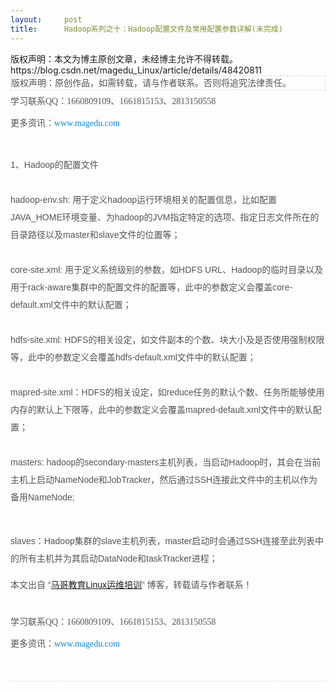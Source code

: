 ```yaml
---
layout:     post
title:      Hadoop系列之十：Hadoop配置文件及常用配置参数详解(未完成)
---
```

<div id="article_content" class="article_content clearfix csdn-tracking-statistics" data-pid="blog" data-mod="popu_307" data-dsm="post">
								<div class="article-copyright">
					版权声明：本文为博主原创文章，未经博主允许不得转载。					https://blog.csdn.net/magedu_Linux/article/details/48420811				</div>
								            <link rel="stylesheet" href="https://csdnimg.cn/release/phoenix/template/css/ck_htmledit_views-f76675cdea.css">
						<div class="htmledit_views" id="content_views">
                
<div class="CopyrightStatement lh22" style="border:1px dashed rgb(213,213,213);line-height:22px;color:rgb(85,85,85);font-family:'宋体', 'Arial Narrow', arial, serif;">
版权声明：原创作品，如需转载，请与作者联系。否则将追究法律责任。</div>
<div class="showContent" style="line-height:2;font-size:14px;border-bottom-width:1px;border-bottom-style:dashed;border-bottom-color:rgb(217,217,217);color:rgb(85,85,85);font-family:'宋体', 'Arial Narrow', arial, serif;">
<div><span></span>
<div style="color:rgb(85,85,85);font-family:'microsoft yahei';font-size:15px;line-height:35px;">
<span style="font-size:14px;">学习联系QQ：1660809109、1661815153、2813150558</span></div>
<div style="color:rgb(85,85,85);font-family:'microsoft yahei';font-size:15px;line-height:35px;">
<span style="font-size:14px;">更多资讯：<a href="http://www.magedu.com/" rel="nofollow" style="text-decoration:none;color:rgb(12,137,207);">www.magedu.com</a></span></div>
<div style="color:rgb(85,85,85);font-family:'microsoft yahei';font-size:15px;line-height:35px;">
<br></div>
</div>
<div><span>1、Hadoop的配置文件</span></div>
<div> </div>
<div>hadoop-env.sh: 用于定义hadoop运行环境相关的配置信息，比如配置JAVA_HOME环境变量、为hadoop的JVM指定特定的选项、指定日志文件所在的目录路径以及master和slave文件的位置等；</div>
<div> </div>
<div>core-site.xml: 用于定义系统级别的参数，如HDFS URL、Hadoop的临时目录以及用于rack-aware集群中的配置文件的配置等，此中的参数定义会覆盖core-default.xml文件中的默认配置；</div>
<div> </div>
<div>hdfs-site.xml: HDFS的相关设定，如文件副本的个数、块大小及是否使用强制权限等，此中的参数定义会覆盖hdfs-default.xml文件中的默认配置；</div>
<div> </div>
<div>mapred-site.xml：HDFS的相关设定，如reduce任务的默认个数、任务所能够使用内存的默认上下限等，此中的参数定义会覆盖mapred-default.xml文件中的默认配置；</div>
<div> </div>
<div>masters: hadoop的secondary-masters主机列表，当启动Hadoop时，其会在当前主机上启动NameNode和JobTracker，然后通过SSH连接此文件中的主机以作为备用NameNode; </div>
<div> </div>
<p style="clear:both;overflow:hidden;">
slaves：Hadoop集群的slave主机列表，master启动时会通过SSH连接至此列表中的所有主机并为其启动DataNode和taskTracker进程； </p>
<p style="clear:both;overflow:hidden;">
本文出自 “<span style="color:#386d00;"><a href="http://blog.csdn.net/magedu_linux" rel="nofollow">马哥教育Linux运维培训</a></span>” 博客，转载请与作者联系！</p>
<p style="clear:both;overflow:hidden;">
</p>
<div style="color:rgb(85,85,85);font-family:'microsoft yahei';font-size:15px;line-height:35px;">
<span style="font-size:14px;">学习联系QQ：1660809109、1661815153、2813150558</span></div>
<div style="color:rgb(85,85,85);font-family:'microsoft yahei';font-size:15px;line-height:35px;">
<span style="font-size:14px;">更多资讯：<a href="http://www.magedu.com/" rel="nofollow" style="text-decoration:none;color:rgb(12,137,207);">www.magedu.com</a></span></div>
<br><p></p>
</div>
            </div>
                </div>